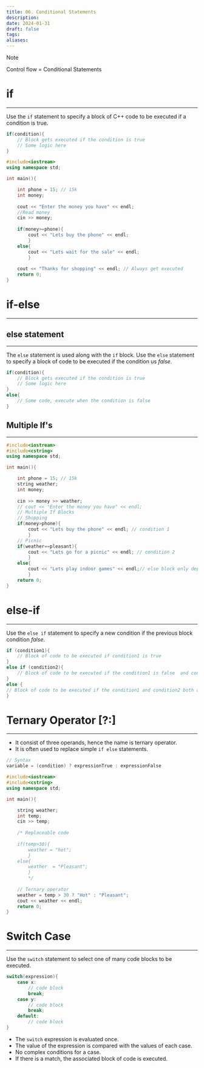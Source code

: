 ```yaml
---
title: 06. Conditional Statements
description: 
date: 2024-01-31
draft: false
tags: 
aliases:
---
```

> [!NOTE]
> Control flow = Conditional Statements

# if
---
Use the `if` statement to specify a block of C++ code to be executed if a condition is true.
```cpp
if(condition){
	// Block gets executed if the condition is true
	// Some logic here
}
```

```cpp
#include<iostream>
using namespace std;

int main(){

	int phone = 15; // 15k
	int money;
	
	cout << "Enter the money you have" << endl;
	//Read money 
	cin >> money;
	
	if(money>=phone){
		cout << "Lets buy the phone" << endl;
		}
	else{
		cout << "Lets wait for the sale" << endl;	
		}
	
	cout << "Thanks for shopping" << endl; // Always get executed 
	return 0;
}
```
# if-else 
---
## else statement 
---
The `else` statement is used along with the `if` block.
Use the `else` statement to specify a block of code to be executed if the condition us _false_.
```cpp
if(condition){
	// Block gets executed if the condition is true
	// Some logic here
}
else{
	// Some code, execute when the condition is false 
}
```

## Multiple If's
---
```cpp
#include<iostream>
#include<cstring>
using namespace std;

int main(){

	int phone = 15; // 15k
	string weather;
	int money;
	
	cin >> money >> weather;
	// cout << "Enter the money you have" << endl;
	// Multiple If Blocks
	// Shopping 
	if(money>phone){
		cout << "Lets buy the phone" << endl; // condition 1
		}
	// Picnic
	if(weather==pleasant){
		cout << "Lets go for a picnic" << endl; // condition 2
		}
	else{
		cout << "Lets play indoor games" << endl;// else block only depends upon condition 2
		}
	return 0;
}
```
# else-if
---
Use the `else if` statement to specify a new condition if the previous block condition _false_.
```cpp
if (condition1){
	// Block of code to be executed if condition1 is true
}
else if (condition2){
	// Block of code to be executed if the condition1 is false  and condition2 is true
}
else {
// Block of code to be executed if the condition1 and condition2 both are false
}
```

# Ternary Operator [?:]
---
- It consist of three operands, hence the name is ternary operator.
- It is often used to replace simple `if else` statements. 
```cpp
// Syntax
variable = (condition) ? expressionTrue : expressionFalse 
```

```cpp
#include<iostream>
#include<cstring>
using namespace std;

int main(){

	string weather;
	int temp;
	cin >> temp;
	
	/* Replaceable code
	
	if(temp>30){
		weather = "hot";
		}
	else{
		weather  = "Pleasant";
		}
		*/
	
	// Ternary operator 
	weather = temp > 30 ? "Hot" : "Pleasant";
	cout << weather << endl;
	return 0;
}
```
# Switch Case
---
Use the `switch` statement to select one of many code blocks to be executed.
```cpp
switch(expression){
	case x:
		// code block 
		break;
	case y:
		// code block
		break;
	default:
		// code block
}
```
- The `switch` expression is evaluated once.
- The value of the expression is compared with the values of each case.
- No complex conditions for a case.
- If there is a match, the associated block of code is executed.